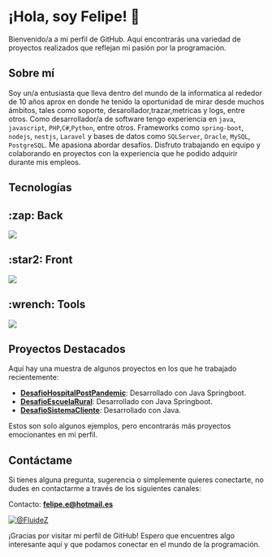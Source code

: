 
# ¡Hola, soy Felipe! 👋

Bienvenido/a a mi perfil de GitHub. Aquí encontrarás una variedad de proyectos realizados que reflejan mi pasión por la programación.

## Sobre mí

Soy un/a entusiasta  que lleva dentro del mundo de la informatica al rededor de 10 años aprox en donde he tenido la oportunidad de mirar desde muchos ámbitos, tales como soporte, desarollador,trazar,metricas y logs, entre otros. Como desarrollador/a de software tengo experiencia en `java`, `javascript`, `PHP`,`C#`,`Python`, entre otros.  Frameworks como `spring-boot`, `nodejs`, `nestjs`, `Laravel` y bases de datos como `SQLServer`, `Oracle`, `MySQL`, `PostgreSQL`. Me apasiona abordar desafíos. Disfruto trabajando en equipo y colaborando en proyectos con la experiencia que he podido adquirir durante mis empleos. 

## Tecnologías 
<p align="center">
  <h2>:zap: Back</h2>
  <a href="https://skillicons.dev">
    <img src="https://skillicons.dev/icons?i=java,spring,postgresql,php,idea,maven,py&perline=15" />
  </a>

  <h2>:star2: Front</h2>
  <a href="https://skillicons.dev">
    <img src="https://skillicons.dev/icons?i=html,css,js,vscode,npm,bootstrap,angular&perline=15" />
  </a>
   <h2>:wrench: Tools</h2>
  <a href="https://skillicons.dev">
    <img src="https://skillicons.dev/icons?i=postman,git,gitlab,github,ubuntu,aws,bitbucket&perline=15" />
  </a>
</p>

## Proyectos Destacados

Aquí hay una muestra de algunos proyectos en los que he trabajado recientemente:

- **[DesafioHospitalPostPandemic](https://github.com/yuyitofelipe/DesafioHospitalPostPandemic)**: Desarrollado con Java Springboot.
- **[DesafioEscuelaRural](https://github.com/yuyitofelipe/DesafioEscuelaRural)**: Desarrollado con Java Springboot.
- **[DesafioSistemaCliente](https://github.com/yuyitofelipe/DesafioSistemaCliente)**: Desarrollado con Java.

Estos son solo algunos ejemplos, pero encontrarás más proyectos emocionantes en mi perfil.


## Contáctame

Si tienes alguna pregunta, sugerencia o simplemente quieres conectarte, no dudes en contactarme a través de los siguientes canales:

Contacto: **felipe.e@hotmail.es**

<p>
  <a href="https://www.linkedin.com/in/fbsepulveda/"  target="_blank"><img align="center" src="https://img.shields.io/badge/LinkedIn-0077B5?style=for-the-badge&logo=linkedin&logoColor=white" alt="@FluideZ"/></a>
</p>  


¡Gracias por visitar mi perfil de GitHub! Espero que encuentres algo interesante aquí y que podamos conectar en el mundo de la programación.
